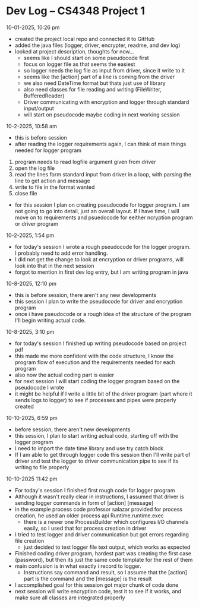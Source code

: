 # Dev Log – CS4348 Project 1

10-01-2025, 10:26 pm

- created the project local repo and connected it to GitHub
- added the java files (logger, driver, encrypter, readme, and dev log)
- looked at project description, thoughts for now...
  - seems like I should start on some pseudocode first
  - focus on logger file as that seems the easiest
  - so logger needs the log file as input from driver, since it write to it
  - seems like the [action] part of a line is coming from the driver
  - we also need DateTime format but thats just use of library
  - also need classes for file reading and writing (FileWriter, BufferedReader)
  - Driver communicating with encryption and logger through standard input/output
  - will start on pseudocode maybe coding in next working session

10-2-2025, 10:58 am

- this is before session
- after reading the logger requirements again, I can think of main things needed for logger program

1. program needs to read logfile argument given from driver
2. open the log file
3. read the lines form standard input from driver in a loop, with parsing the line to get action and message
4. write to file in the format wanted
5. close file

- for this session I plan on creating pseudocode for logger program. I am not going to go into detail, just an overall layout. If I have time, I will move on to requirements and psuedocode for eeither ncryption program or driver program

10-2-2025, 1:54 pm

- for today's session I wrote a rough pseudocode for the logger program. I probably need to add error handling. 
- I did not get the change to look at encryption or driver programs, will look into that in the next session
- forgot to mention in first dev log entry, but I am writing program in java

10-8-2025, 12:10 pm
- this is before session, there aren't any new developments
- this session I plan to write the pseudocode for driver and encryption program
- once i have pseudocode or a rough idea of the structure of the program I'll begin writing actual code.

10-8-2025, 3:10 pm
- for today's session I finished up writing pseudocode based on project pdf
- this made me more confident with the code structure, I know the program flow of execution and the requirements needed for each program
- also now the actual coding part is easier
- for next session I will start coding the logger program based on the pseudocode I wrote
- it might be helpful if I write a little bit of the driver program (part where it sends logs to logger) to see if processes and pipes were properly created

10-10-2025, 6:59 pm
- before session, there aren't new developments
- this session, I plan to start writing actual code, starting off with the logger program
- I need to import the date time library and use try catch block
- If I am able to get through logger code this session then I'll write part of driver and test the logger to driver communication pipe to see if its writing to file properly

10-10-2025 11:42 pm
- For today's session I finished first rough code for logger program
- Although it wasn't really clear in instructions, I assumed that driver is sending logger commands in form of [action] [message]
- in the example process code professor salazar provided for process creation, he used an older process api Runtime.runtime.exec
  - there is a newer one ProcessBuilder which configures I/O channels easily, so I used that for process creation in driver
- I tried to test logger and driver communication but got errors regarding file creation
  - just decided to test logger file text output, which works as expected
- Finished coding driver program, hardest part was creating the first case (password), but then its just the same code template for the rest of them
- main confusion is in what exactly i record to logger. 
  - Instructions say command and result, so I assume that the [action] part is the command and the [message] is the result
- I accomplished goal for this session got major chunk of code done
- next session will write encryption code, test it to see if it works, and make sure all classes are integrated properly